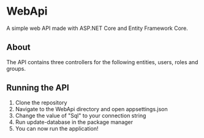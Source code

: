 # WebApi

A simple web API made with ASP.NET Core and Entity Framework Core. 

## About

The API contains three controllers for the following entities, users, roles and groups.

## Running the API

1. Clone the repository
2. Navigate to the WebApi directory and open appsettings.json
3. Change the value of "Sql" to your connection string
4. Run update-database in the package manager
5. You can now run the application!

